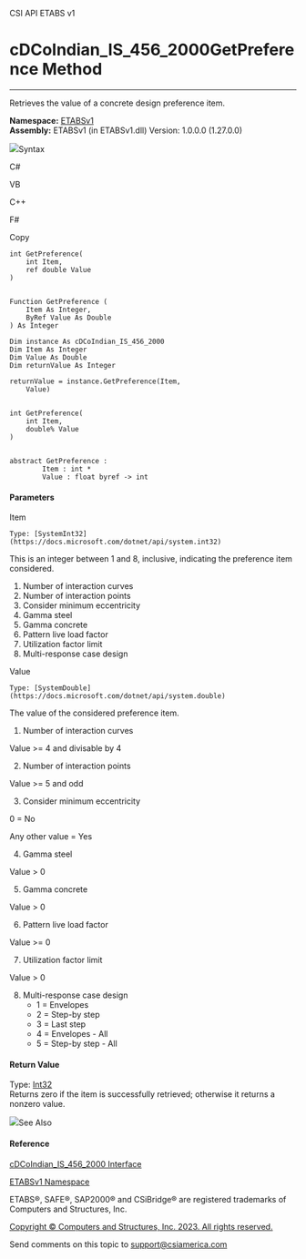 ﻿

CSI API ETABS v1

# cDCoIndian_IS_456_2000GetPreference Method  
  
---  
  
Retrieves the value of a concrete design preference item.

**Namespace:** [ETABSv1](2780f1b8-2033-5289-2298-1cdb2a7508d9.htm)  
**Assembly:** ETABSv1 (in ETABSv1.dll) Version: 1.0.0.0 (1.27.0.0)

![](../icons/SectionExpanded.png)Syntax

C#

VB

C++

F#

Copy

    
    
    int GetPreference(
    	int Item,
    	ref double Value
    )
    
    
    Function GetPreference ( 
    	Item As Integer,
    	ByRef Value As Double
    ) As Integer
    
    Dim instance As cDCoIndian_IS_456_2000
    Dim Item As Integer
    Dim Value As Double
    Dim returnValue As Integer
    
    returnValue = instance.GetPreference(Item, 
    	Value)
    
    
    int GetPreference(
    	int Item, 
    	double% Value
    )
    
    
    abstract GetPreference : 
            Item : int * 
            Value : float byref -> int 
    

#### Parameters

Item

    Type: [SystemInt32](https://docs.microsoft.com/dotnet/api/system.int32)  
This is an integer between 1 and 8, inclusive, indicating the preference item
considered.

  1. Number of interaction curves
  2. Number of interaction points
  3. Consider minimum eccentricity
  4. Gamma steel
  5. Gamma concrete
  6. Pattern live load factor
  7. Utilization factor limit
  8. Multi-response case design

Value

    Type: [SystemDouble](https://docs.microsoft.com/dotnet/api/system.double)  
The value of the considered preference item.

  1. Number of interaction curves 

Value >= 4 and divisable by 4

  2. Number of interaction points 

Value >= 5 and odd

  3. Consider minimum eccentricity 

0 = No

Any other value = Yes

  4. Gamma steel 

Value > 0

  5. Gamma concrete 

Value > 0

  6. Pattern live load factor 

Value >= 0

  7. Utilization factor limit 

Value > 0

  8. Multi-response case design 
     * 1 = Envelopes
     * 2 = Step-by step
     * 3 = Last step
     * 4 = Envelopes - All
     * 5 = Step-by step - All

#### Return Value

Type: [Int32](https://docs.microsoft.com/dotnet/api/system.int32)  
Returns zero if the item is successfully retrieved; otherwise it returns a
nonzero value.

![](../icons/SectionExpanded.png)See Also

#### Reference

[cDCoIndian_IS_456_2000 Interface](f394ca67-62c6-6d49-e752-fa4dbf1696ad.htm)

[ETABSv1 Namespace](2780f1b8-2033-5289-2298-1cdb2a7508d9.htm)

ETABS®, SAFE®, SAP2000® and CSiBridge® are registered trademarks of Computers
and Structures, Inc.  

[Copyright © Computers and Structures, Inc. 2023. All rights
reserved.](http://www.csiamerica.com)

Send comments on this topic to
[support@csiamerica.com](mailto:support%40csiamerica.com?Subject=CSI%20API%20ETABS%20v1)


